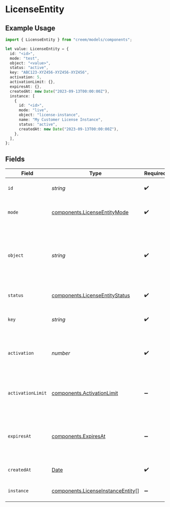 # LicenseEntity

## Example Usage

```typescript
import { LicenseEntity } from "creem/models/components";

let value: LicenseEntity = {
  id: "<id>",
  mode: "test",
  object: "<value>",
  status: "active",
  key: "ABC123-XYZ456-XYZ456-XYZ456",
  activation: 5,
  activationLimit: {},
  expiresAt: {},
  createdAt: new Date("2023-09-13T00:00:00Z"),
  instance: [
    {
      id: "<id>",
      mode: "live",
      object: "license-instance",
      name: "My Customer License Instance",
      status: "active",
      createdAt: new Date("2023-09-13T00:00:00Z"),
    },
  ],
};
```

## Fields

| Field                                                                                         | Type                                                                                          | Required                                                                                      | Description                                                                                   | Example                                                                                       |
| --------------------------------------------------------------------------------------------- | --------------------------------------------------------------------------------------------- | --------------------------------------------------------------------------------------------- | --------------------------------------------------------------------------------------------- | --------------------------------------------------------------------------------------------- |
| `id`                                                                                          | *string*                                                                                      | :heavy_check_mark:                                                                            | Unique identifier for the object.                                                             |                                                                                               |
| `mode`                                                                                        | [components.LicenseEntityMode](../../models/components/licenseentitymode.md)                  | :heavy_check_mark:                                                                            | String representing the environment.                                                          |                                                                                               |
| `object`                                                                                      | *string*                                                                                      | :heavy_check_mark:                                                                            | A string representing the object’s type. Objects of the same type share the same value.       |                                                                                               |
| `status`                                                                                      | [components.LicenseEntityStatus](../../models/components/licenseentitystatus.md)              | :heavy_check_mark:                                                                            | The current status of the license key.                                                        | active                                                                                        |
| `key`                                                                                         | *string*                                                                                      | :heavy_check_mark:                                                                            | The license key.                                                                              | ABC123-XYZ456-XYZ456-XYZ456                                                                   |
| `activation`                                                                                  | *number*                                                                                      | :heavy_check_mark:                                                                            | The number of instances that this license key was activated.                                  | 5                                                                                             |
| `activationLimit`                                                                             | [components.ActivationLimit](../../models/components/activationlimit.md)                      | :heavy_minus_sign:                                                                            | The activation limit. Null if activations are unlimited.                                      | 1                                                                                             |
| `expiresAt`                                                                                   | [components.ExpiresAt](../../models/components/expiresat.md)                                  | :heavy_minus_sign:                                                                            | The date the license key expires. Null if it does not have an expiration date.                | 2023-09-13T00:00:00Z                                                                          |
| `createdAt`                                                                                   | [Date](https://developer.mozilla.org/en-US/docs/Web/JavaScript/Reference/Global_Objects/Date) | :heavy_check_mark:                                                                            | The creation date of the license key.                                                         | 2023-09-13T00:00:00Z                                                                          |
| `instance`                                                                                    | [components.LicenseInstanceEntity](../../models/components/licenseinstanceentity.md)[]        | :heavy_minus_sign:                                                                            | Associated license instances.                                                                 |                                                                                               |